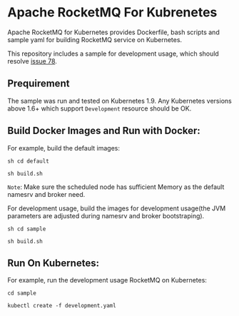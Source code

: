 # Apache RocketMQ For Kubrenetes

Apache RocketMQ for Kubernetes provides Dockerfile, bash scripts and sample yaml for building RocketMQ service on Kubernetes.

This repository includes a sample for development usage, which should resolve [issue 78](https://github.com/apache/rocketmq-externals/issues/78).


## Prequirement

The sample was run and tested on Kubernetes 1.9. Any Kubernetes versions above 1.6+ which support `Development` resource should be OK.


## Build Docker Images and Run with Docker:

For example, build the default images:

```
sh cd default

sh build.sh

```

`Note`: Make sure the scheduled node has sufficient Memory as the default namesrv and broker need.

For development usage, build the images for development usage(the JVM parameters are adjusted during namesrv and broker bootstraping).

```
sh cd sample

sh build.sh

```

## Run On Kubernetes:

For example, run the development usage RocketMQ on Kubernetes:

```
cd sample

kubectl create -f development.yaml
```
